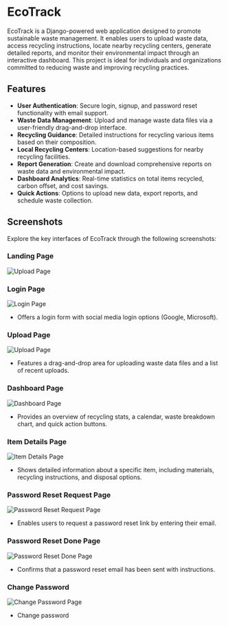 # EcoTrack

EcoTrack is a Django-powered web application designed to promote sustainable waste management. It enables users to upload waste data, access recycling instructions, locate nearby recycling centers, generate detailed reports, and monitor their environmental impact through an interactive dashboard. This project is ideal for individuals and organizations committed to reducing waste and improving recycling practices.

## Features
- **User Authentication**: Secure login, signup, and password reset functionality with email support.
- **Waste Data Management**: Upload and manage waste data files via a user-friendly drag-and-drop interface.
- **Recycling Guidance**: Detailed instructions for recycling various items based on their composition.
- **Local Recycling Centers**: Location-based suggestions for nearby recycling facilities.
- **Report Generation**: Create and download comprehensive reports on waste data and environmental impact.
- **Dashboard Analytics**: Real-time statistics on total items recycled, carbon offset, and cost savings.
- **Quick Actions**: Options to upload new data, export reports, and schedule waste collection.

## Screenshots
Explore the key interfaces of EcoTrack through the following screenshots:

### Landing Page
![Upload Page](recycle-apps-pics/landing.png)

### Login Page
![Login Page](recycle-apps-pics/login.png)
- Offers a login form with social media login options (Google, Microsoft).

### Upload Page
![Upload Page](recycle-apps-pics/upload.png)
- Features a drag-and-drop area for uploading waste data files and a list of recent uploads.

### Dashboard Page
![Dashboard Page](recycle-apps-pics/home.png)
- Provides an overview of recycling stats, a calendar, waste breakdown chart, and quick action buttons.

### Item Details Page
![Item Details Page](recycle-apps-pics/report.png)
- Shows detailed information about a specific item, including materials, recycling instructions, and disposal options.

### Password Reset Request Page
![Password Reset Request Page](recycle-apps-pics/forgot_password.png)
- Enables users to request a password reset link by entering their email.

### Password Reset Done Page
![Password Reset Done Page](recycle-apps-pics/forgot_password_email_sent.png)
- Confirms that a password reset email has been sent with instructions.

### Change Password
![Change Password Page](recycle-apps-pics/forgot_password_set_new_password.png)
- Change password
